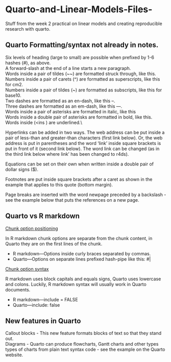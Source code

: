 # Quarto-and-Linear-Models-Files-
Stuff from the week 2 practical on linear models and creating reproducible research with quarto.

## Quarto Formatting/syntax not already in notes.

Six levels of heading (large to small) are possible when prefixed by 1-6 hashes (#), as
above.\
A forward-slash at the end of a line starts a new paragraph.\
Words inside a pair of tildes (~~) are formatted struck through, like this.\
Numbers inside a pair of carets (^) are formatted as superscripts, like this for cm2.\
Numbers inside a pair of tildes (~) are formatted as subscripts, like this for base10.\
Two dashes are formatted as an en-dash, like this –.\
Three dashes are formatted as an em-dash, like this —.\
Words inside a pair of asterisks are formatted in italic, like this\
Words inside a double pair of asterisks are formatted in bold, like this.\
Words inside (<ins </ins>) are underlined.\

Hyperlinks can be added in two ways. The web address can be put inside a pair of less-than
and greater-than characters (first link below). Or, the web address is put in parentheses and
the word ‘link’ inside square brackets is put in front of it (second link below). The word link
can be changed (as in the third link below where link’ has been changed to r4ds).

Equations can be set on their own when written inside a double pair of dollar signs ($).

Footnotes are put inside square brackets after a caret as shown in the example that applies
to this quote (bottom margin).

Page breaks are inserted with the word newpage preceded by a backslash - see the example
below that puts the references on a new page.

## Quarto vs R markdown

<ins> Chunk option positioning </ins>

In R markdown chunk options are separate from the chunk content, in Quarto they are on
the first lines of the chunk.
- R markdown—Options inside curly braces separated by commas.
- Quarto—Options on separate lines prefixed hash-pipe like this: #|


<ins>Chunk option syntax</ins>

R markdown uses block capitals and equals signs, Quarto uses lowercase and colons. Luckily,
R markdown syntax will usually work in Quarto documents.
- R markdown—include = FALSE
- Quarto—include: false

## New features in Quarto

Callout blocks - This new feature formats blocks of text so that they stand out.\
Diagrams - Quarto can produce flowcharts, Gantt charts and other types types of charts from plain text
syntax code - see the example on the Quarto website.
